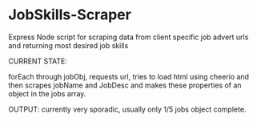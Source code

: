 # JobSkills-Scraper
Express Node script for scraping data from client specific job advert urls and returning most desired job skills


CURRENT STATE:

forEach through jobObj, requests url, tries to load html using cheerio and then scrapes jobName and JobDesc and makes these properties
of an object in the jobs array.

OUTPUT:
currently very sporadic, usually only 1/5 jobs object complete.
